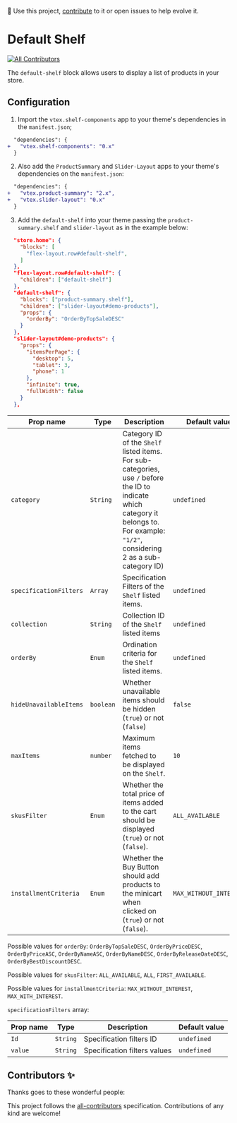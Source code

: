 📢 Use this project, [contribute](https://github.com/vtex-apps/shelf-components) to it or open issues to help evolve it. 

# Default Shelf

<!-- ALL-CONTRIBUTORS-BADGE:START - Do not remove or modify this section -->
[![All Contributors](https://img.shields.io/badge/all_contributors-0-orange.svg?style=flat-square)](#contributors-)
<!-- ALL-CONTRIBUTORS-BADGE:END -->

The `default-shelf` block allows users to display a list of products in your store.

## Configuration

1. Import the `vtex.shelf-components` app to your theme's dependencies in the `manifest.json`;

```diff
  "dependencies": {
+   "vtex.shelf-components": "0.x"
  }
```

2. Also add the `ProductSummary` and `Slider-Layout` apps to your theme's dependencies on the `manifest.json`:

```diff
  "dependencies": {
+   "vtex.product-summary": "2.x",
+   "vtex.slider-layout": "0.x"
  }
```

3. Add the `default-shelf` into your theme passing the `product-summary.shelf` and `slider-layout` as in the example below:

```json
  "store.home": {
    "blocks": [
      "flex-layout.row#default-shelf",
    ]
  },
  "flex-layout.row#default-shelf": {
    "children": ["default-shelf"]
  },
  "default-shelf": {
    "blocks": ["product-summary.shelf"],
    "children": ["slider-layout#demo-products"],
    "props": {
      "orderBy": "OrderByTopSaleDESC"
    }
  },
  "slider-layout#demo-products": {
    "props": {
      "itemsPerPage": {
        "desktop": 5,
        "tablet": 3,
        "phone": 1
      },
      "infinite": true,
      "fullWidth": false
    }
  },
```

| Prop name            | Type      | Description                                                                      | Default value      |
| -------------------- | --------- | -------------------------------------------------------------------------------- | ------------------ |
| `category`   | `String` | Category ID of the `Shelf` listed items. For sub-categories, use `/` before the ID to indicate which category it belongs to. For example: `"1/2"`, considering 2 as a sub-category ID)        |  `undefined`              |
| `specificationFilters`     | `Array`  | Specification Filters of the `Shelf` listed items.     | `undefined` |
| `collection` | `String` | Collection ID of the `Shelf` listed items                            | `undefined`              |
| `orderBy`    | `Enum` | Ordination criteria for the `Shelf` listed items. | `undefined`    |
| `hideUnavailableItems` | `boolean` | Whether unavailable items should be hidden (`true`) or not (`false`) | `false` |
| `maxItems`   | `number` | Maximum items fetched to be displayed on the `Shelf`.   | `10`                 |
| `skusFilter` | `Enum` | Whether the total price of items added to the cart should be displayed (`true`) or not (`false`).                 | `ALL_AVAILABLE`              |
| `installmentCriteria`  | `Enum` | Whether the Buy Button should add products to the minicart when clicked on (`true`) or not (`false`).         | `MAX_WITHOUT_INTEREST`          |

Possible values for `orderBy`:
`OrderByTopSaleDESC`, `OrderByPriceDESC`, `OrderByPriceASC`, `OrderByNameASC`, `OrderByNameDESC`, `OrderByReleaseDateDESC`, `OrderByBestDiscountDESC`.

Possible values for `skusFilter`:
`ALL_AVAILABLE`, `ALL`, `FIRST_AVAILABLE`.

Possible values for `installmentCriteria`:
`MAX_WITHOUT_INTEREST`, `MAX_WITH_INTEREST`.

`specificationFilters` array:

| Prop name   | Type      | Description                               | Default value      |
| ----------- | --------- | ----------------------------------------- | ------------------ |
| `Id`        | `String`  | Specification filters ID                  | `undefined`        |
| `value`     | `String`  | Specification filters values              | `undefined`        |

<!-- DOCS-IGNORE:start -->

## Contributors ✨

Thanks goes to these wonderful people:

<!-- ALL-CONTRIBUTORS-LIST:START - Do not remove or modify this section -->
<!-- prettier-ignore-start -->
<!-- markdownlint-disable -->

<!-- markdownlint-enable -->
<!-- prettier-ignore-end -->
<!-- ALL-CONTRIBUTORS-LIST:END -->

This project follows the [all-contributors](https://github.com/all-contributors/all-contributors) specification. Contributions of any kind are welcome!

<!-- DOCS-IGNORE:end -->
